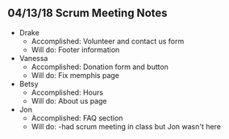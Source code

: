 ## 04/13/18 Scrum Meeting Notes

* Drake
    * Accomplished: Volunteer and contact us form
    * Will do: Footer information
* Vanessa
    * Accomplished: Donation form and button
    * Will do: Fix memphis page
* Betsy
    * Accomplished: Hours 
    * Will do: About us page
* Jon
    * Accomplished: FAQ section
    * Will do: -had scrum meeting in class but Jon wasn't here
